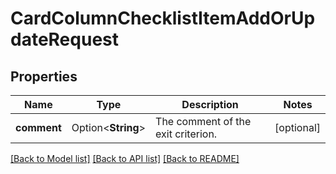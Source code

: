 # CardColumnChecklistItemAddOrUpdateRequest

## Properties

Name | Type | Description | Notes
------------ | ------------- | ------------- | -------------
**comment** | Option<**String**> | The comment of the exit criterion. | [optional]

[[Back to Model list]](../README.md#documentation-for-models) [[Back to API list]](../README.md#documentation-for-api-endpoints) [[Back to README]](../README.md)


